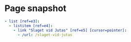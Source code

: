 # Page snapshot

```yaml
- list [ref=e3]:
  - listitem [ref=e4]:
    - link "Slaget vid Jutas" [ref=e5] [cursor=pointer]:
      - /url: /slaget-vid-jutas
```